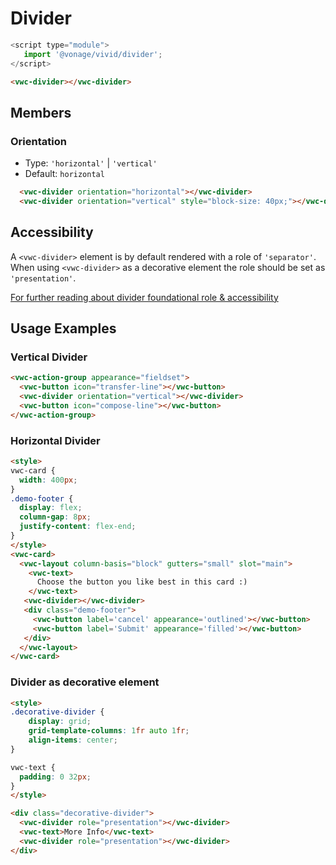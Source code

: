 # Divider

```js
<script type="module">
   import '@vonage/vivid/divider';
</script>
```
```html preview
<vwc-divider></vwc-divider>
```
## Members
### Orientation

- Type: `'horizontal'` | `'vertical'` 
- Default: `horizontal`

```html preview blocks
  <vwc-divider orientation="horizontal"></vwc-divider>
  <vwc-divider orientation="vertical" style="block-size: 40px;"></vwc-divider>
```

## Accessibility
A `<vwc-divider>` element is by default rendered with a role of `'separator'`.  
When using `<vwc-divider>` as a decorative element the role should be set as `'presentation'`.

[For further reading about divider foundational role & accessibility](https://developer.mozilla.org/en-US/docs/Web/Accessibility/ARIA/Roles/separator_role)


## Usage Examples
### Vertical Divider
```html preview
<vwc-action-group appearance="fieldset">
  <vwc-button icon="transfer-line"></vwc-button>
  <vwc-divider orientation="vertical"></vwc-divider>
  <vwc-button icon="compose-line"></vwc-button>
</vwc-action-group>
```
### Horizontal Divider
```html preview
<style>
vwc-card {
  width: 400px;
}
.demo-footer {
  display: flex;
  column-gap: 8px;
  justify-content: flex-end;
}
</style>
<vwc-card>
  <vwc-layout column-basis="block" gutters="small" slot="main">
    <vwc-text>
      Choose the button you like best in this card :)
    </vwc-text>
   <vwc-divider></vwc-divider>
   <div class="demo-footer">
     <vwc-button label='cancel' appearance='outlined'></vwc-button>
     <vwc-button label='Submit' appearance='filled'></vwc-button>
   </div>
  </vwc-layout>
</vwc-card>
```

### Divider as decorative element

```html preview
<style>
.decorative-divider {
    display: grid;
    grid-template-columns: 1fr auto 1fr;
    align-items: center;
}

vwc-text {
  padding: 0 32px;
}
</style>

<div class="decorative-divider">
  <vwc-divider role="presentation"></vwc-divider>
  <vwc-text>More Info</vwc-text>
  <vwc-divider role="presentation"></vwc-divider>
</div>
```
